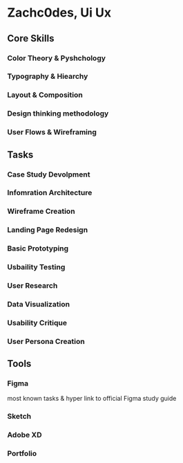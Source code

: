 <h1>Zachc0des, Ui Ux </h1>

<h2>Core Skills</h2>
<h3>Color Theory & Pyshchology</h3>
<h3>Typography & Hiearchy</h3>
<h3>Layout & Composition</h3>
<h3>Design thinking methodology</h3>
<h3>User Flows & Wireframing</h3>

<h2>Tasks</h2>
<h3>Case Study Devolpment</h3>
<h3>Infomration Architecture</h3>
<h3>Wireframe Creation
<h3> Landing Page Redesign </h3>
<h3> Basic Prototyping</h3>
<h3>Usbaility Testing</h3>
<h3> User Research </h3>
<h3>Data Visualization</h3>
<h3> Usability Critique</h3>
<h3> User Persona Creation</h3>

<h2> Tools</h2>
<h3>Figma</h3>
<P>most known tasks & hyper link to official Figma study guide </P>
<h3>Sketch</h3>
<h3>Adobe XD</h3>



<h3>Portfolio</h3>
